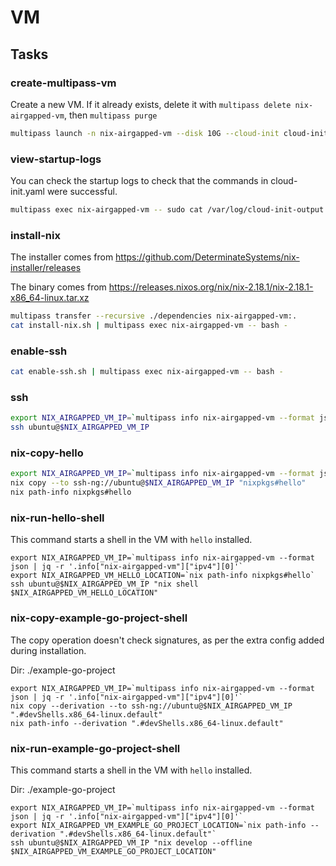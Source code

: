 # VM

## Tasks

### create-multipass-vm

Create a new VM. If it already exists, delete it with `multipass delete nix-airgapped-vm`, then `multipass purge`

```sh
multipass launch -n nix-airgapped-vm --disk 10G --cloud-init cloud-init.yaml --verbose
```

### view-startup-logs

You can check the startup logs to check that the commands in cloud-init.yaml were successful.

```sh
multipass exec nix-airgapped-vm -- sudo cat /var/log/cloud-init-output.log
```

### install-nix

The installer comes from https://github.com/DeterminateSystems/nix-installer/releases

The binary comes from https://releases.nixos.org/nix/nix-2.18.1/nix-2.18.1-x86_64-linux.tar.xz

```sh
multipass transfer --recursive ./dependencies nix-airgapped-vm:.
cat install-nix.sh | multipass exec nix-airgapped-vm -- bash -
```

### enable-ssh

```sh
cat enable-ssh.sh | multipass exec nix-airgapped-vm -- bash -
```

### ssh

```sh
export NIX_AIRGAPPED_VM_IP=`multipass info nix-airgapped-vm --format json | jq -r '.info["nix-airgapped-vm"]["ipv4"][0]'`
ssh ubuntu@$NIX_AIRGAPPED_VM_IP
```

### nix-copy-hello

```sh
export NIX_AIRGAPPED_VM_IP=`multipass info nix-airgapped-vm --format json | jq -r '.info["nix-airgapped-vm"]["ipv4"][0]'`
nix copy --to ssh-ng://ubuntu@$NIX_AIRGAPPED_VM_IP "nixpkgs#hello"
nix path-info nixpkgs#hello
```

### nix-run-hello-shell

This command starts a shell in the VM with `hello` installed.

```
export NIX_AIRGAPPED_VM_IP=`multipass info nix-airgapped-vm --format json | jq -r '.info["nix-airgapped-vm"]["ipv4"][0]'`
export NIX_AIRGAPPED_VM_HELLO_LOCATION=`nix path-info nixpkgs#hello`
ssh ubuntu@$NIX_AIRGAPPED_VM_IP "nix shell $NIX_AIRGAPPED_VM_HELLO_LOCATION"
```

### nix-copy-example-go-project-shell

The copy operation doesn't check signatures, as per the extra config added during installation.

Dir: ./example-go-project

```
export NIX_AIRGAPPED_VM_IP=`multipass info nix-airgapped-vm --format json | jq -r '.info["nix-airgapped-vm"]["ipv4"][0]'`
nix copy --derivation --to ssh-ng://ubuntu@$NIX_AIRGAPPED_VM_IP ".#devShells.x86_64-linux.default"
nix path-info --derivation ".#devShells.x86_64-linux.default"
```

### nix-run-example-go-project-shell

This command starts a shell in the VM with `hello` installed.

Dir: ./example-go-project

```
export NIX_AIRGAPPED_VM_IP=`multipass info nix-airgapped-vm --format json | jq -r '.info["nix-airgapped-vm"]["ipv4"][0]'`
export NIX_AIRGAPPED_VM_EXAMPLE_GO_PROJECT_LOCATION=`nix path-info --derivation ".#devShells.x86_64-linux.default"`
ssh ubuntu@$NIX_AIRGAPPED_VM_IP "nix develop --offline $NIX_AIRGAPPED_VM_EXAMPLE_GO_PROJECT_LOCATION"
```
